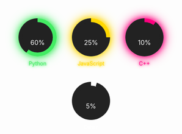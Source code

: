 
<div class="progress-container">

  <div class="neon-progress" style="--value: 60; --color: #43ec63;">
    <div class="circle"></div>
    <div class="label">Python</div>
    <div class="percentage">60%</div>
  </div>

  <div class="neon-progress" style="--value: 25; --color: #ffd700;">
    <div class="circle"></div>
    <div class="label">JavaScript</div>
    <div class="percentage">25%</div>
  </div>

  <div class="neon-progress" style="--value: 10; --color: #ff007f;">
    <div class="circle"></div>
    <div class="label">C++</div>
    <div class="percentage">10%</div>
  </div>

  <div class="neon-progress" style="--value: 5; --color: #ffffff;">
    <div class="circle"></div>
    <div class="label">Other</div>
    <div class="percentage">5%</div>
  </div>
  
</div>

<style>
  .progress-container {
    display: flex;
    justify-content: center;
    gap: 20px;
    flex-wrap: wrap;
    margin: 20px;
  }

  .neon-progress {
    display: flex;
    flex-direction: column;
    align-items: center;
    position: relative;
    margin: 10px;
  }

  .circle {
    --size: 100px;
    --bg: #222;
    width: var(--size);
    height: var(--size);
    border-radius: 50%;
    background: conic-gradient(var(--color) calc(var(--value) * 1%), var(--bg) 0);
    position: relative;
    box-shadow: 0 0 15px var(--color), 0 0 30px var(--color);
  }

  .circle::before {
    content: "";
    position: absolute;
    width: 80%;
    height: 80%;
    background: var(--bg);
    border-radius: 50%;
    top: 10%;
    left: 10%;
  }

  .percentage {
    font-size: 1.2em;
    color: #fff;
    position: absolute;
    top: 50%;
    left: 50%;
    transform: translate(-50%, -50%);
    z-index: 1;
  }

  .label {
    margin-top: 10px;
    color: var(--color);
    font-size: 1em;
    text-shadow: 0 0 5px var(--color), 0 0 10px var(--color);
  }
</style>
